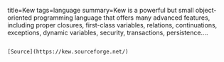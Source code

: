 title=Kew
tags=language
summary=Kew is a powerful but small object-oriented programming language that offers many advanced features, including proper closures, first-class variables, relations, continuations, exceptions, dynamic variables, security, transactions, persistence.... 
~~~~~~

[Source](https://kew.sourceforge.net/)


